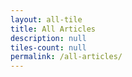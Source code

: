 ```yaml
---
layout: all-tile
title: All Articles
description: null
tiles-count: null
permalink: /all-articles/
---
```

